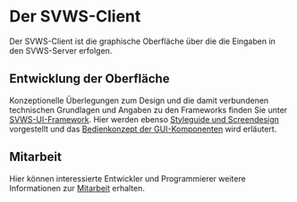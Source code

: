# Der SVWS-Client

Der SVWS-Client ist die graphische Oberfläche über die die Eingaben in den SVWS-Server erfolgen. 

## Entwicklung der Oberfläche

Konzeptionelle Überlegungen zum Design und die damit verbundenen technischen Grundlagen und Angaben zu den Frameworks finden Sie unter [SVWS-UI-Framework](./SVWS-UI-Framework/index.md).
Hier werden ebenso [Styleguide und Screendesign](./SVWS-UI-Framework/Styleguide.md) vorgestellt und das [Bedienkonzept der GUI-Komponenten](./SVWS-UI-Framework/Bedienkonzept.md) wird erläutert.

## Mitarbeit 

Hier können interessierte Entwickler und Programmierer weitere Informationen zur [Mitarbeit](Mitarbeit.md) erhalten. 





